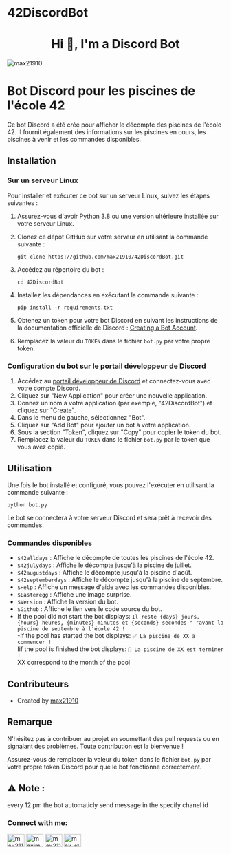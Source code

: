 # 42DiscordBot
<h1 align="center">Hi 👋, I'm a Discord Bot</h1>


<p align="left"> <img src="https://komarev.com/ghpvc/?username=max21910&label=Profile%20views&color=0e75b6&style=flat" alt="max21910" /> </p>


# Bot Discord pour les piscines de l'école 42

Ce bot Discord a été créé pour afficher le décompte des piscines de l'école 42. Il fournit également des informations sur les piscines en cours, les piscines à venir et les commandes disponibles.

## Installation

### Sur un serveur Linux

Pour installer et exécuter ce bot sur un serveur Linux, suivez les étapes suivantes :

1. Assurez-vous d'avoir Python 3.8 ou une version ultérieure installée sur votre serveur Linux.
2. Clonez ce dépôt GitHub sur votre serveur en utilisant la commande suivante :

   ```shell
   git clone https://github.com/max21910/42DiscordBot.git
   ```

3. Accédez au répertoire du bot :

   ```shell
   cd 42DiscordBot
   ```

4. Installez les dépendances en exécutant la commande suivante :

   ```shell
   pip install -r requirements.txt
   ```

5. Obtenez un token pour votre bot Discord en suivant les instructions de la documentation officielle de Discord : [Creating a Bot Account](https://discordpy.readthedocs.io/en/stable/discord.html).
6. Remplacez la valeur du `TOKEN` dans le fichier `bot.py` par votre propre token.

### Configuration du bot sur le portail développeur de Discord

1. Accédez au [portail développeur de Discord](https://discord.com/developers/applications) et connectez-vous avec votre compte Discord.
2. Cliquez sur "New Application" pour créer une nouvelle application.
3. Donnez un nom à votre application (par exemple, "42DiscordBot") et cliquez sur "Create".
4. Dans le menu de gauche, sélectionnez "Bot".
5. Cliquez sur "Add Bot" pour ajouter un bot à votre application.
6. Sous la section "Token", cliquez sur "Copy" pour copier le token du bot.
7. Remplacez la valeur du `TOKEN` dans le fichier `bot.py` par le token que vous avez copié.

## Utilisation

Une fois le bot installé et configuré, vous pouvez l'exécuter en utilisant la commande suivante :

```shell
python bot.py
```

Le bot se connectera à votre serveur Discord et sera prêt à recevoir des commandes.

### Commandes disponibles

- `$42alldays` : Affiche le décompte de toutes les piscines de l'école 42.
- `$42julydays` : Affiche le décompte jusqu'à la piscine de juillet.
- `$42augustdays` : Affiche le décompte jusqu'à la piscine d'août.
- `$42septemberdays` : Affiche le décompte jusqu'à la piscine de septembre.
- `$Help` : Affiche un message d'aide avec les commandes disponibles.
- `$Easteregg` : Affiche une image surprise.
- `$Version` : Affiche la version du bot.
- `$Github` : Affiche le lien vers le code source du bot.
- If the pool did not start the bot displays: `Il reste {days} jours, {hours} heures, {minutes} minutes et {seconds} secondes "
        "avant la piscine de septembre à l'école 42 ! `  
-If the pool has started the bot displays: `✅ La piscine de XX a commencer ! `    
Iif the pool is finished the bot displays: `🔴 La piscine de XX est terminer ! `    
XX correspond to the month of the pool 

## Contributeurs

- Created by [max21910](https://github.com/max21910)

## Remarque

 N'hésitez pas à contribuer au projet en soumettant des pull requests ou en signalant des problèmes. Toute contribution est la bienvenue !



Assurez-vous de remplacer la valeur du token dans le fichier `bot.py` par votre propre token Discord pour que le bot fonctionne correctement.
## ⚠️ Note :
every 12 pm the bot automaticly send message in the specify chanel id 
<h3 align="left">Connect with me:</h3>
<p align="left">
<a href="https://twitter.com/max21160" target="blank"><img align="center" src="https://raw.githubusercontent.com/rahuldkjain/github-profile-readme-generator/master/src/images/icons/Social/twitter.svg" alt="max21160" height="30" width="40" /></a>
<a href="https://instagram.com/maxime_dpj" target="blank"><img align="center" src="https://raw.githubusercontent.com/rahuldkjain/github-profile-readme-generator/master/src/images/icons/Social/instagram.svg" alt="maxime_dpj" height="30" width="40" /></a>
<a href="https://medium.com/max21160" target="blank"><img align="center" src="https://raw.githubusercontent.com/rahuldkjain/github-profile-readme-generator/master/src/images/icons/Social/medium.svg" alt="max21160" height="30" width="40" /></a>
<a href="https://www.youtube.com/c/max_studio" target="blank"><img align="center" src="https://raw.githubusercontent.com/rahuldkjain/github-profile-readme-generator/master/src/images/icons/Social/youtube.svg" alt="max_studio" height="30" width="40" /></a>
</p>
